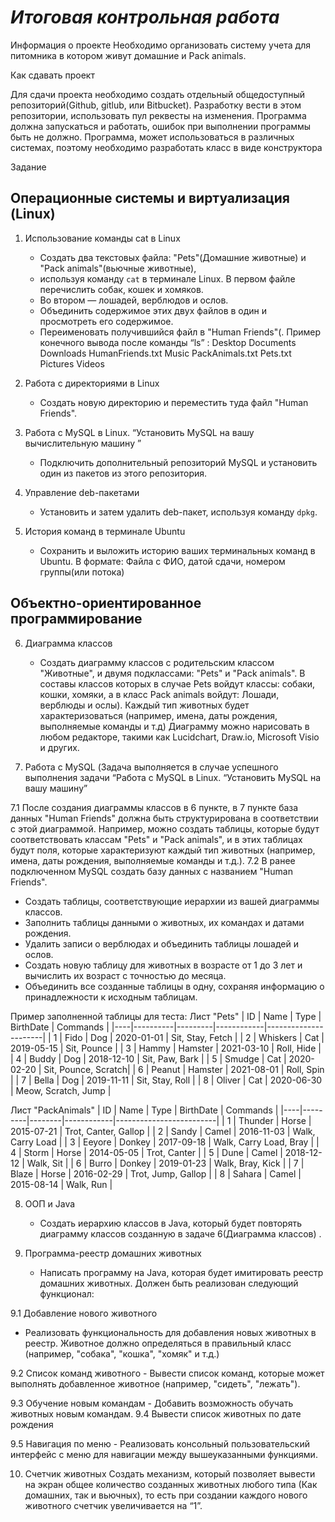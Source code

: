 # **_Итоговая контрольная работа_**

Информация о проекте
Необходимо организовать систему учета для питомника в котором живут домашние и Pack animals.

Как сдавать проект

Для сдачи проекта необходимо создать отдельный общедоступный репозиторий(Github, gitlub, или Bitbucket). Разработку 
вести в этом репозитории, использовать пул реквесты на изменения. Программа должна запускаться и работать, ошибок при 
выполнении программы быть не должно. Программа, может использоваться в различных системах, поэтому необходимо 
разработать класс в виде конструктора

Задание

## **Операционные системы и виртуализация (Linux)**

1. Использование команды cat в Linux
    - Создать два текстовых файла: "Pets"(Домашние животные) и "Pack animals"(вьючные животные), 
    - используя команду `cat` в терминале Linux. В первом файле перечислить собак, кошек и хомяков. 
    - Во втором — лошадей, верблюдов и ослов.
    - Объединить содержимое этих двух файлов в один и просмотреть его содержимое.
    - Переименовать получившийся файл в "Human Friends"(.
      Пример конечного вывода после команды “ls” :
      Desktop Documents Downloads  HumanFriends.txt  Music  PackAnimals.txt  Pets.txt  Pictures  Videos

2. Работа с директориями в Linux
    - Создать новую директорию и переместить туда файл "Human Friends".

3. Работа с MySQL в Linux. “Установить MySQL на вашу вычислительную машину ”
    - Подключить дополнительный репозиторий MySQL и установить один из пакетов из этого репозитория.

4. Управление deb-пакетами
    - Установить и затем удалить deb-пакет, используя команду `dpkg`.

5. История команд в терминале Ubuntu
    - Сохранить и выложить историю ваших терминальных команд в Ubuntu.
      В формате: Файла с ФИО, датой сдачи, номером группы(или потока)


## **Объектно-ориентированное программирование**

6. Диаграмма классов
    - Создать диаграмму классов с родительским классом "Животные", и двумя подклассами: "Pets" и "Pack animals".
      В составы классов которых в случае Pets войдут классы: собаки, кошки, хомяки, а в класс Pack animals войдут:
      Лошади, верблюды и ослы).
      Каждый тип животных будет характеризоваться (например, имена, даты рождения, выполняемые команды и т.д)
      Диаграмму можно нарисовать в любом редакторе, такими как Lucidchart, Draw.io, Microsoft Visio и других.

7. Работа с MySQL (Задача выполняется в случае успешного выполнения задачи “Работа с MySQL в Linux. “Установить MySQL 
на вашу машину”

7.1 После создания диаграммы классов в 6 пункте, в 7 пункте база данных "Human Friends" должна быть структурирована в 
соответствии с этой диаграммой. Например, можно создать таблицы, которые будут соответствовать классам "Pets" и 
"Pack animals", и в этих таблицах будут поля, которые характеризуют каждый тип животных (например, имена, 
даты рождения, выполняемые команды и т.д.).
7.2 В ранее подключенном MySQL создать базу данных с названием "Human Friends".
- Создать таблицы, соответствующие иерархии из вашей диаграммы классов.
- Заполнить таблицы данными о животных, их командах и датами рождения.
- Удалить записи о верблюдах и объединить таблицы лошадей и ослов.
- Создать новую таблицу для животных в возрасте от 1 до 3 лет и вычислить их возраст с точностью до месяца.
- Объединить все созданные таблицы в одну, сохраняя информацию о принадлежности к исходным таблицам.

Пример заполненной таблицы для теста:
Лист "Pets"
| ID | Name     | Type    | BirthDate  | Commands             |
|----|----------|---------|------------|----------------------|
| 1  | Fido     | Dog     | 2020-01-01 | Sit, Stay, Fetch     |
| 2  | Whiskers | Cat     | 2019-05-15 | Sit, Pounce          |
| 3  | Hammy    | Hamster | 2021-03-10 | Roll, Hide           |
| 4  | Buddy    | Dog     | 2018-12-10 | Sit, Paw, Bark       |
| 5  | Smudge   | Cat     | 2020-02-20 | Sit, Pounce, Scratch|
| 6  | Peanut   | Hamster | 2021-08-01 | Roll, Spin           |
| 7  | Bella    | Dog     | 2019-11-11 | Sit, Stay, Roll      |
| 8  | Oliver   | Cat     | 2020-06-30 | Meow, Scratch, Jump  |

Лист "PackAnimals"
| ID | Name    | Type   | BirthDate  | Commands                |
|----|---------|--------|------------|-------------------------|
| 1  | Thunder | Horse  | 2015-07-21 | Trot, Canter, Gallop    |
| 2  | Sandy   | Camel  | 2016-11-03 | Walk, Carry Load        |
| 3  | Eeyore  | Donkey | 2017-09-18 | Walk, Carry Load, Bray  |
| 4  | Storm   | Horse  | 2014-05-05 | Trot, Canter            |
| 5  | Dune    | Camel  | 2018-12-12 | Walk, Sit               |
| 6  | Burro   | Donkey | 2019-01-23 | Walk, Bray, Kick        |
| 7  | Blaze   | Horse  | 2016-02-29 | Trot, Jump, Gallop      |
| 8  | Sahara  | Camel  | 2015-08-14 | Walk, Run               |


8. ООП и Java
    - Создать иерархию классов в Java, который будет повторять диаграмму классов созданную в задаче 6(Диаграмма 
   классов) .

9. Программа-реестр домашних животных
    - Написать программу на Java, которая будет имитировать реестр домашних животных.
      Должен быть реализован следующий функционал:

9.1 Добавление нового животного
   - Реализовать функциональность для добавления новых животных в реестр.
   Животное должно определяться в правильный класс (например, "собака", "кошка", "хомяк" и т.д.)


9.2 Список команд животного
    - Вывести список команд, которые может выполнять добавленное животное (например, "сидеть", "лежать").

9.3 Обучение новым командам
    - Добавить возможность обучать животных новым командам.
9.4 Вывести список животных по дате рождения

9.5 Навигация по меню
    - Реализовать консольный пользовательский интерфейс с меню для навигации между вышеуказанными функциями.

10. Счетчик животных
    Создать механизм, который позволяет вывести на экран общее количество созданных животных любого типа 
(Как домашних, так и вьючных), то есть при создании каждого нового животного счетчик увеличивается на “1”. 
  




